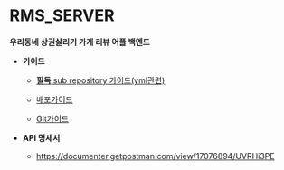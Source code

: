 # RMS_SERVER
**우리동네 상권살리기 가게 리뷰 어플 백엔드**

- **가이드**
  - [**필독** sub repository 가이드(yml관련)](git-subRepo-guide.md)

  - [배포가이드](distribute-guide.MD)

  - [Git가이드](git-guide.MD)

- **API 명세서**
  - https://documenter.getpostman.com/view/17076894/UVRHi3PE
